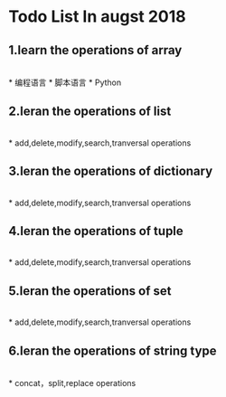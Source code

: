 # Todo List In augst 2018



## 1.learn the operations of array
<br>
* 编程语言  
    * 脚本语言  
        * Python    
     
  
## 2.leran the operations of list
<br>
     * add,delete,modify,search,tranversal operations
  
## 3.leran the operations of dictionary
<br>
     * add,delete,modify,search,tranversal operations
   
## 4.leran the operations of tuple
<br>
     * add,delete,modify,search,tranversal operations
   
## 5.leran the operations of set
<br>
     * add,delete,modify,search,tranversal operations
   

## 6.leran the operations of string type
<br>
     * concat，split,replace operations

